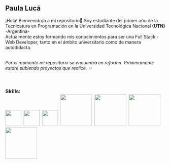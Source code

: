 ## Paula Lucá
¡Hola! Bienvenido/a a mi repositorio🎉
 Soy estudiante del primer año de la Tecnicatura en Programación en la Universidad Tecnológica Nacional <strong>(UTN)</strong> -Argentina-
 <br>Actualmente estoy formando mis conocimientos para ser una Full Stack - Web Developer, tanto en el ámbito universitario como de manera autodidacta.
 <br>
 <br><p><i>Por el momento mi repositorio se encuentra en reforma. Próximamente estaré subiendo proyectos que realicé. ✨</i></p><br>


<h3><p>Skills:
 <br>
<img src="https://media2.giphy.com/media/XH9wwXfUXu91wAJwN5/giphy.gif?cid=ecf05e47cd1l46uup8w57fz0naeghcq82ck320g1f5w5sl56&rid=giphy.gif&ct=ts" width="50">&nbsp;
  <img src="https://media3.giphy.com/media/iFmw13LV1hHhViPPWz/giphy.gif?cid=ecf05e47ynw21a1v8a9e8zl27sva5j0a9g9myyzg12av396p&rid=giphy.gif&ct=s" width="50">&nbsp;
  <img src="https://media3.giphy.com/media/XAxylRMCdpbEWUAvr8/giphy.gif?cid=ecf05e47tcenuqprajzicehhhumj1or2besh6yehpzcs2tg0&rid=giphy.gif&ct=s" width="50">&nbsp;
  <img src="https://media0.giphy.com/media/ztl9x7JlhSlU4MWD6h/giphy.gif?cid=ecf05e473xtrsg3pp3iuwslhgm7xofzinqp6bg7raufapn0h&rid=giphy.gif&ct=s" width="100">&nbsp;
  <img src="https://media3.giphy.com/media/fsEaZldNC8A1PJ3mwp/giphy.gif?cid=ecf05e47nkfgsrivwzw81gqptmgn44bxlvqlydwxx4dq91ex&rid=giphy.gif&ct=s" width="100">&nbsp;
  <img src="https://media2.giphy.com/media/KzJkzjggfGN5Py6nkT/giphy.gif?cid=ecf05e4776xnfuykshmw9dqcjqqooun4qk54czx6sxusxj8q&rid=giphy.gif&ct=s" width="100">&nbsp;
  <img src="http://www.boardcon.com/luodan/images/userfiles/img_software.gif" width="100">&nbsp;
</p></h3>


